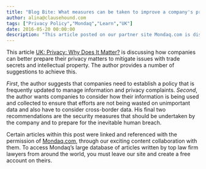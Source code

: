 ```yaml
---
title: "Blog Bite: What measures can be taken to improve a company's privacy policies?"
author: alina@clausehound.com
tags: ["Privacy Policy","Mondaq","Learn","UK"]
date: 2016-05-20 00:00:00
description: "This article posted on our partner site Mondaq.com is discussing how companies can better prepare their privacy matters to mitigate issues with trade secrets and intellectual property."
---
```


This article [UK: Privacy: Why Does It Matter?](http://www.mondaq.com/x/493336/data+protection/Privacy+why+does+it+matter) is discussing how companies can better prepare their privacy matters to mitigate issues with trade secrets and intellectual property. The author provides a number of suggestions to achieve this. 

*First*, the author suggests that companies need to establish a policy that is frequently updated to manage information and privacy complaints. *Second*, the author wants companies to consider how their information is being used and collected to ensure that efforts are not being wasted on unimportant data and also have to consider cross-border data. His final two recommendations are the security measures that should be undertaken by the company and to prepare for the inevitable human breach.

Certain articles within this post were linked and referenced with the permission of [Mondaq.com](https://www.mondaq.com/?clear=true), through our exciting content collaboration with them.  To access Mondaq’s large database of articles written by top law firm lawyers from around the world, you must leave our site and create a free account on theirs.
